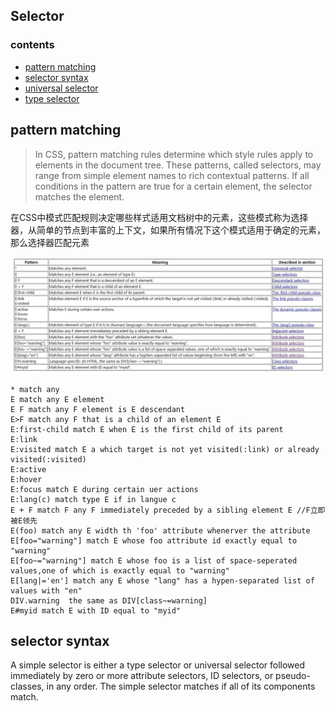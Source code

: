 ## Selector
### contents
- [pattern matching](#chapter1)
- [selector syntax](#chapter2)
- [universal selector](#chapter3)
- [type selector](#chapter4)

## <div id='chapter1'>pattern matching</div>
> In CSS, pattern matching rules determine which style rules apply to elements in the document tree. These patterns, called selectors, may range from simple element names to rich contextual patterns. If all conditions in the pattern are true for a certain element, the selector matches the element.  

在CSS中模式匹配规则决定哪些样式适用文档树中的元素，这些模式称为选择器，从简单的节点到丰富的上下文，如果所有情况下这个模式适用于确定的元素，那么选择器匹配元素

![pattern](/img/pattern.jpg)
```
* match any
E match any E element
E F match any F element is E descendant
E>F match any F that is a child of an element E
E:first-child match E when E is the first child of its parent
E:link
E:visited match E a which target is not yet visited(:link) or already visited(:visited)
E:active
E:hover
E:focus match E during certain uer actions
E:lang(c) match type E if in langue c
E + F match F any F immediately preceded by a sibling element E //F立即被E领先
E(foo) match any E width th 'foo' attribute whenerver the attribute
E[foo="warning"] match E whose foo attribute id exactly equal to "warning"
E[foo~="warning"] match E whose foo is a list of space-seperated values,one of which is exactly equal to "warning"
E[lang|='en'] match any E whose "lang" has a hypen-separated list of values with "en"
DIV.warning  the same as DIV[class~=warning]
E#myid match E with ID equal to "myid"
```

## <div id='chapter2'> selector syntax </div>

A simple selector is either a type selector or universal selector followed immediately by zero or more attribute selectors, ID selectors, or pseudo-classes, in any order. The simple selector matches if all of its components match.
